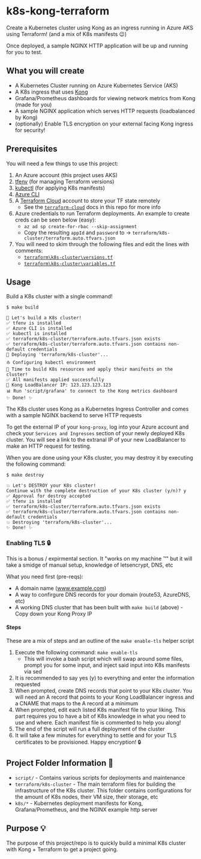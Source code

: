 # k8s-kong-terraform

Create a Kubernetes cluster using Kong as an ingress running in Azure AKS using Terraform! (and a mix of K8s manifests 😉)

Once deployed, a sample NGINX HTTP application will be up and running for you to test.

## What you will create

- A Kubernetes Cluster running on Azure Kubernetes Service (AKS)
- A K8s ingress that uses [Kong](https://konghq.com/)
- Grafana/Prometheus dashboards for viewing network metrics from Kong (made for you)
- A sample NGINX application which serves HTTP requests (loadbalanced by Kong)
- (optionally) Enable TLS encryption on your external facing Kong ingress for security!

## Prerequisites

You will need a few things to use this project:

1. An Azure account (this project uses AKS)
1. [tfenv](https://github.com/tfutils/tfenv) (for managing Terraform versions)
1. [kubectl](https://kubernetes.io/docs/tasks/tools/) (for applying K8s manifests)
1. [Azure CLI](https://docs.microsoft.com/en-us/cli/azure/install-azure-cli)
1. A [Terraform Cloud](https://www.terraform.io/cloud) account to store your TF state remotely
    - See the [`terraform-cloud`](docs/terraform-cloud.md) docs in this repo for more info
1. Azure credentials to run Terraform deployments. An example to create creds can be seen below (easy):
    - `az ad sp create-for-rbac --skip-assignment`
    - Copy the resulting `appId` and `password` to -> `terraform/k8s-cluster/terraform.auto.tfvars.json`
1. You will need to skim through the following files and edit the lines with comments:
    - [`terraform\k8s-cluster\versions.tf`](terraform\k8s-cluster\versions.tf)
    - [`terraform\k8s-cluster\variables.tf`](terraform\k8s-cluster\variables.tf)

## Usage

Build a K8s cluster with a single command!

```console
$ make build

🔨 Let's build a K8s cluster!
✅ tfenv is installed
✅ Azure CLI is installed
✅ kubectl is installed
✅ terraform/k8s-cluster/terraform.auto.tfvars.json exists
✅ terraform/k8s-cluster/terraform.auto.tfvars.json contains non-default credentials
🚀 Deploying 'terraform/k8s-cluster'...
⛵ Configuring kubectl environment
🔨 Time to build K8s resources and apply their manifests on the cluster!
✅ All manifests applied successfully
🦍 Kong LoadBalancer IP: 123.123.123.123
📊 Run 'script/grafana' to connect to the Kong metrics dashboard
✨ Done! ✨
```

The K8s cluster uses Kong as a Kubernetes Ingress Controller and comes with a sample NGINX backend to serve HTTP requests

To get the external IP of your `kong-proxy`, log into your Azure account and check your `Services and Ingresses` section of your newly deployed K8s cluster. You will see a link to the extranal IP of your new LoadBalancer to make an HTTP request for testing.

When you are done using your K8s cluster, you may destroy it by executing the following command:

```console
$ make destroy

💥 Let's DESTROY your K8s cluster!
Continue with the complete destruction of your K8s cluster (y/n)? y
✅ Approval for destroy accepted
✅ tfenv is installed
✅ terraform/k8s-cluster/terraform.auto.tfvars.json exists
✅ terraform/k8s-cluster/terraform.auto.tfvars.json contains non-default credentials
💥 Destroying 'terraform/k8s-cluster'...
✨ Done! ✨
```

### Enabling TLS 🔒

This is a bonus / expirmental section. It "works on my machine ™" but it will take a smidge of manual setup, knowledge of letsencrypt, DNS, etc

What you need first (pre-reqs):

- A domain name (www.example.com)
- A way to confirgure DNS records for your domain (route53, AzureDNS, etc)
- A working DNS cluster that has been built with `make build` (above) - Copy down your Kong Proxy IP

#### Steps

These are a mix of steps and an outline of the `make enable-tls` helper script

1. Execute the following command: `make enable-tls`
    - This will invoke a bash script which will swap around some files, prompt you for some input, and inject said input into K8s manifests via sed
1. It is recommended to say yes (y) to everything and enter the information requested
1. When prompted, create DNS records that point to your K8s cluster. You will need an A record that points to your Kong LoadBalancer ingress and a CNAME that maps to the A record at a minimum
1. When prompted, edit each listed K8s manifest file to your liking. This part requires you to have a bit of K8s knowledge in what you need to use and where. Each manifest file is commented to help you along!
1. The end of the script will run a full deployment of the cluster
1. It will take a few minutes for everything to settle and for your TLS certificates to be provisioned. Happy encryption! 🔒

## Project Folder Information 📂

- `script/` - Contains various scripts for deployments and maintenance
- `terraform/k8s-cluster` - The main terraform files for building the infrastructure of the K8s cluster. This folder contains configurations for the amount of K8s nodes, their VM size, their storage, etc
- `k8s/*` - Kubernetes deployment manifests for Kong, Grafana/Prometheus, and the NGINX example http server

## Purpose 💡

The purpose of this project/repo is to quickly build a minimal K8s cluster with Kong + Terraform to get a project going.
